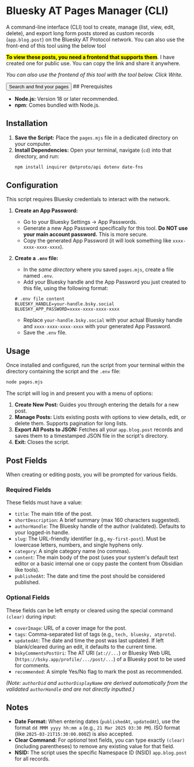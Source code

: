 # Bluesky AT Pages Manager (CLI)

A command-line interface (CLI) tool to create, manage (list, view, edit, delete), and export long form posts stored as custom records (`app.blog.post`) on the Bluesky AT Protocol network. You can also use the front-end of this tool using the below tool

<mark>**To view these posts, you need a frontend that supports them**</mark>. I have created one for public use. You can copy the link and share it anywhere.

*You can also use the frontend of this tool with the tool below. Click Write.*

<button class="btn-primary" onclick="window.open('https://skywrite.pages.dev/', '_blank', 'noopener');">
	Search and find your pages
</button>
## Prerequisites

*   **Node.js:** Version 18 or later recommended.
*   **npm**: Comes bundled with Node.js.

## Installation

1.  **Save the Script:** Place the `pages.mjs` file in a dedicated directory on your computer.
2.  **Install Dependencies:** Open your terminal, navigate (`cd`) into that directory, and run:
    ```bash
    npm install inquirer @atproto/api dotenv date-fns
    ```

## Configuration

This script requires Bluesky credentials to interact with the network.

1.  **Create an App Password:**
    *   Go to your Bluesky Settings -> App Passwords.
    *   Generate a new App Password specifically for this tool. **Do NOT use your main account password.** This is more secure.
    *   Copy the generated App Password (it will look something like `xxxx-xxxx-xxxx-xxxx`).

2.  **Create a `.env` file:**
    *   In the *same directory* where you saved `pages.mjs`, create a file named `.env`.
    *   Add your Bluesky handle and the App Password you just created to this file, using the following format:

    ```dotenv
    # .env file content
    BLUESKY_HANDLE=your-handle.bsky.social
    BLUESKY_APP_PASSWORD=xxxx-xxxx-xxxx-xxxx
    ```
    *   Replace `your-handle.bsky.social` with your actual Bluesky handle and `xxxx-xxxx-xxxx-xxxx` with your generated App Password.
    *   Save the `.env` file.

## Usage

Once installed and configured, run the script from your terminal within the directory containing the script and the `.env` file:

```bash
node pages.mjs
```

The script will log in and present you with a menu of options:

1.  **Create New Post:** Guides you through entering the details for a new post.
2.  **Manage Posts:** Lists existing posts with options to view details, edit, or delete them. Supports pagination for long lists.
3.  **Export All Posts to JSON:** Fetches all your `app.blog.post` records and saves them to a timestamped JSON file in the script's directory.
4.  **Exit:** Closes the script.

## Post Fields

When creating or editing posts, you will be prompted for various fields.

### Required Fields

These fields must have a value:

*   `title`: The main title of the post.
*   `shortDescription`: A brief summary (max 160 characters suggested).
*   `authorHandle`: The Bluesky handle of the author (validated). Defaults to your logged-in handle.
*   `slug`: The URL-friendly identifier (e.g., `my-first-post`). Must be lowercase letters, numbers, and single hyphens only.
*   `category`: A single category name (no commas).
*   `content`: The main body of the post (uses your system's default text editor or a basic internal one or copy paste the content from Obsidian like tools).
*   `publishedAt`: The date and time the post should be considered published.

### Optional Fields
These fields can be left empty or cleared using the special command `(clear)` during input:

*   `coverImage`: URL of a cover image for the post.
*   `tags`: Comma-separated list of tags (e.g., `tech, bluesky, atproto`).
*   `updatedAt`: The date and time the post was last updated. If left blank/cleared during an edit, it defaults to the current time.
*   `bskyCommentsPostUri`: The AT URI (`at://...`) or Bluesky Web URL (`https://bsky.app/profile/.../post/...`) of a Bluesky post to be used for comments.
*   `recommended`: A simple Yes/No flag to mark the post as recommended.

*(Note: `authorDid` and `authorDisplayName` are derived automatically from the validated `authorHandle` and are not directly inputted.)*

## Notes

*   **Date Format:** When entering dates (`publishedAt`, `updatedAt`), use the format `dd MMM yyyy hh:mm a` (e.g., `21 Mar 2025 03:30 PM`). ISO format (like `2025-03-21T15:30:00.000Z`) is also accepted.
*   **Clear Command:** For *optional* text fields, you can type exactly `(clear)` (including parentheses) to remove any existing value for that field.
*   **NSID:** The script uses the specific Namespace ID (NSID) `app.blog.post` for all records.